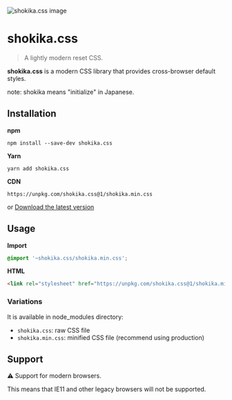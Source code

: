 ![shokika.css image](https://user-images.githubusercontent.com/3617124/121719822-efa52600-cb1d-11eb-952d-076fee025521.png)

# shokika.css

> A lightly modern reset CSS.

**shokika.css** is a modern CSS library that provides cross-browser default styles.

note: shokika means "initialize" in Japanese.

## Installation

**npm**
```
npm install --save-dev shokika.css
```

**Yarn**
```
yarn add shokika.css
```

**CDN**
```
https://unpkg.com/shokika.css@1/shokika.min.css
```

or [Download the latest version](https://raw.githubusercontent.com/hiro0218/shokika.css/main/shokika.min.css)

## Usage

**Import**

```scss
@import '~shokika.css/shokika.min.css';
```

**HTML**

```html
<link rel="stylesheet" href="https://unpkg.com/shokika.css@1/shokika.min.css" />
```

### Variations

It is available in node_modules directory:

* `shokika.css`: raw CSS file
* `shokika.min.css`: minified CSS file (recommend using production)

## Support

⚠ Support for modern browsers.

This means that IE11 and other legacy browsers will not be supported.
